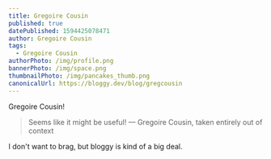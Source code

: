 ```yaml
---
title: Gregoire Cousin
published: true
datePublished: 1594425078471
author: Gregoire Cousin
tags:
  - Gregoire Cousin
authorPhoto: /img/profile.png
bannerPhoto: /img/space.png
thumbnailPhoto: /img/pancakes_thumb.png
canonicalUrl: https://bloggy.dev/blog/gregcousin
---
```


Gregoire Cousin!

> Seems like it might be useful!
> — Gregoire Cousin, taken entirely out of context

I don't want to brag, but bloggy is kind of a big deal.
